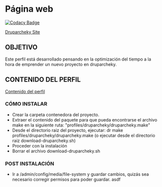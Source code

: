 
# Página web

[![Codacy Badge](https://api.codacy.com/project/badge/Grade/064e3f1c16ce4bbdb2881470cd201db8)](https://app.codacy.com/app/carcheky/druparcheky?utm_source=github.com&utm_medium=referral&utm_content=carcheky/druparcheky&utm_campaign=Badge_Grade_Dashboard)

[Druparcheky Site](http://carcheky.github.io/druparcheky/)

## OBJETIVO

Este perfil está desarrollado pensando en la optimización del tiempo a la hora de emprender un nuevo proyecto en druparcheky.

## CONTENIDO DEL PERFIL

[Contenido del perfil](https://raw.githubusercontent.com/carcheky/druparcheky/master/profiles/druparcheky/druparcheky.make)

### CÓMO INSTALAR

*  Crear la carpeta contenedora del proyecto.
*  Extraer el contenido del paquete para que pueda encontrarse el archivo make en la siguiente ruta: "profiles/druparcheky/druparcheky.make"
*  Desde el directorio raiz del proyecto, ejecutar: dr make profiles/druparcheky/druparcheky.make (o ejecutar desde el directorio raiz download-druparcheky.sh)
*  Proceder con la instalación
*  Borrar el archivo download-druparcheky.sh

### POST INSTALACIÓN

*  Ir a /admin/config/media/file-system y guardar cambios, quizás sea necesario corregir permisos para poder guardar.
 asdf
